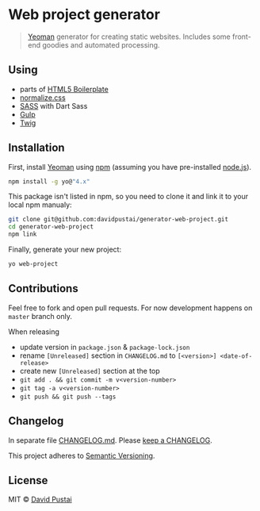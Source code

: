 # Web project generator

> [Yeoman](http://yeoman.io) generator for creating static websites. Includes some front-end goodies and automated processing.

## Using
 * parts of [HTML5 Boilerplate](https://html5boilerplate.com/)
 * [normalize.css](https://necolas.github.io/normalize.css/)
 * [SASS](https://sass-lang.com/) with Dart Sass
 * [Gulp](https://gulpjs.com/)
 * [Twig](https://twig.symfony.com/)

## Installation

First, install [Yeoman](http://yeoman.io) using [npm](https://www.npmjs.com/) (assuming you have pre-installed [node.js](https://nodejs.org/)).
```bash
npm install -g yo@"4.x"
```

This package isn't listed in npm, so you need to clone it and link it to your local npm manualy:
```bash
git clone git@github.com:davidpustai/generator-web-project.git
cd generator-web-project
npm link
```

Finally, generate your new project:
```bash
yo web-project
```

## Contributions

Feel free to fork and open pull requests. For now development happens on `master` branch only.

When releasing
* update version in `package.json` & `package-lock.json`
* rename `[Unreleased]` section in `CHANGELOG.md` to `[<version>] <date-of-release>`
* create new `[Unreleased]` section at the top
* `git add . && git commit -m v<version-number>`
* `git tag -a v<version-number>`
* `git push && git push --tags`


## Changelog

In separate file [CHANGELOG.md](CHANGELOG.md). Please [keep a CHANGELOG](http://keepachangelog.com/).

This project adheres to [Semantic Versioning](http://semver.org/).


## License

MIT © [David Pustai](david@pustai.cz)

